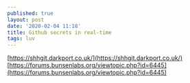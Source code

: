 ```yaml
---
published: true
layout: post
date: '2020-02-04 11:18'
title: Github secrets in real-time
tags: luv 
---
```

[https://shhgit.darkport.co.uk/](https://shhgit.darkport.co.uk/)
[https://forums.bunsenlabs.org/viewtopic.php?id=6445](https://forums.bunsenlabs.org/viewtopic.php?id=6445)
